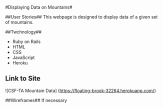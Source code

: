 #Displaying Data on Mountains#

##User Stories##
This webpage is designed to display data of a given set of mountains. 

##Twchnology##
- Ruby on Rails
- HTML 
- CSS
- JavaScript
- Heroku


## Link to Site ##
![CSF-TA Mountain Data] (https://floating-brook-32264.herokuapp.com/)

##Wireframes##
If necessary
